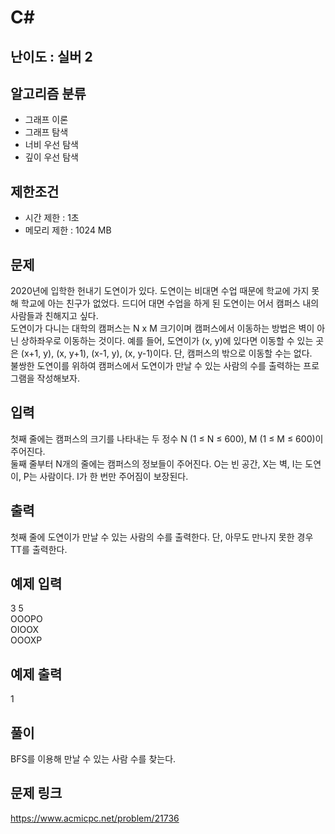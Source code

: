 # C#

## 난이도 : 실버 2

## 알고리즘 분류
  - 그래프 이론
  - 그래프 탐색
  - 너비 우선 탐색
  - 깊이 우선 탐색

## 제한조건
  - 시간 제한 : 1초
  - 메모리 제한 : 1024 MB

## 문제
2020년에 입학한 헌내기 도연이가 있다. 도연이는 비대면 수업 때문에 학교에 가지 못해 학교에 아는 친구가 없었다. 드디어 대면 수업을 하게 된 도연이는 어서 캠퍼스 내의 사람들과 친해지고 싶다.<br/>
도연이가 다니는 대학의 캠퍼스는 N x M 크기이며 캠퍼스에서 이동하는 방법은 벽이 아닌 상하좌우로 이동하는 것이다. 예를 들어, 도연이가 (x, y)에 있다면 이동할 수 있는 곳은 (x+1, y), (x, y+1), (x-1, y), (x, y-1)이다. 단, 캠퍼스의 밖으로 이동할 수는 없다.<br/>
불쌍한 도연이를 위하여 캠퍼스에서 도연이가 만날 수 있는 사람의 수를 출력하는 프로그램을 작성해보자.<br/>

## 입력
첫째 줄에는 캠퍼스의 크기를 나타내는 두 정수 N (1 ≤ N ≤ 600), M (1 ≤ M ≤ 600)이 주어진다.<br/>
둘째 줄부터 N개의 줄에는 캠퍼스의 정보들이 주어진다. O는 빈 공간, X는 벽, I는 도연이, P는 사람이다. I가 한 번만 주어짐이 보장된다.<br/>

## 출력
첫째 줄에 도연이가 만날 수 있는 사람의 수를 출력한다. 단, 아무도 만나지 못한 경우 TT를 출력한다.<br/>

## 예제 입력
3 5<br/>
OOOPO<br/>
OIOOX<br/>
OOOXP<br/>

## 예제 출력
1<br/>

## 풀이
BFS를 이용해 만날 수 있는 사람 수를 찾는다.<br/>

## 문제 링크
https://www.acmicpc.net/problem/21736